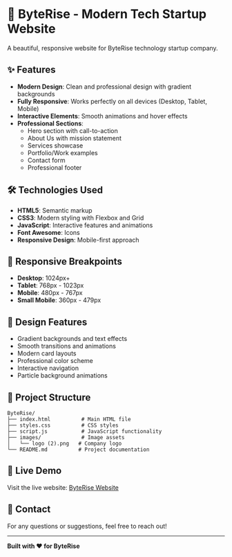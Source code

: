 # 🚀 ByteRise - Modern Tech Startup Website

A beautiful, responsive website for ByteRise technology startup company.

## ✨ Features

- **Modern Design**: Clean and professional design with gradient backgrounds
- **Fully Responsive**: Works perfectly on all devices (Desktop, Tablet, Mobile)
- **Interactive Elements**: Smooth animations and hover effects
- **Professional Sections**:
  - Hero section with call-to-action
  - About Us with mission statement
  - Services showcase
  - Portfolio/Work examples
  - Contact form
  - Professional footer

## 🛠️ Technologies Used

- **HTML5**: Semantic markup
- **CSS3**: Modern styling with Flexbox and Grid
- **JavaScript**: Interactive features and animations
- **Font Awesome**: Icons
- **Responsive Design**: Mobile-first approach

## 📱 Responsive Breakpoints

- **Desktop**: 1024px+
- **Tablet**: 768px - 1023px
- **Mobile**: 480px - 767px
- **Small Mobile**: 360px - 479px

## 🎨 Design Features

- Gradient backgrounds and text effects
- Smooth transitions and animations
- Modern card layouts
- Professional color scheme
- Interactive navigation
- Particle background animations

## 📁 Project Structure

```
ByteRise/
├── index.html          # Main HTML file
├── styles.css          # CSS styles
├── script.js           # JavaScript functionality
├── images/             # Image assets
│   └── logo (2).png   # Company logo
└── README.md          # Project documentation
```

## 🌟 Live Demo

Visit the live website: [ByteRise Website](https://ali21-ly.github.io/ByteRise/)

## 📧 Contact

For any questions or suggestions, feel free to reach out!

---

**Built with ❤️ for ByteRise**
